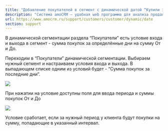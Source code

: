 ```yaml
---
title: "Добавление покупателей в сегмент с динамической датой “Купили за последние N дней” — ПОКУПАТЕЛИ"
description: "Система amoCRM – удобная web программа для анализа продаж, доступная в режиме online из любой точки мира! Подробности узнавайте по указанным на сайте телефонам в Москве."
url: https://www.amocrm.ru/support/customers/customer/dynamic/date
section: support
---
```


В динамической сегментации раздела “Покупатели” есть условие входа и выхода в сегмент - сумма покупок за определённые дни на сумму От и До.

Переходим в “Покупатели” динамической сегментации. Выбираем нужный сегмент и настраиваем условия входа и выхода. В выпадающем списке одним из условий будет - “Сумма покупок за последние дни”.

![](/uploads/2020/12/2.png)

При нажатии на условие доступны поля для ввода периода и суммы покупок От и До

![](/uploads/2020/12/3.png)

Условие сработает, если за нужный период у клиента будут покупки на сумму, попадающие в указанный интервал.